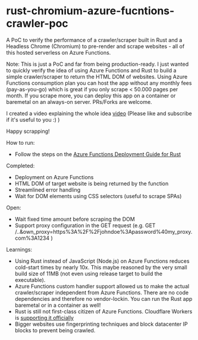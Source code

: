 # rust-chromium-azure-fucntions-crawler-poc
A PoC to verify the performance of a crawler/scraper built in Rust and a Headless Chrome (Chromium) to pre-render and scrape websites - all of this hosted serverless on Azure Functions. 

Note:
This is just a PoC and far from being production-ready. I just wanted to quickly verify the idea of using Azure Functions and Rust to build a simple crawler/scraper to return the HTML DOM of websites. Using Azure Functions consumption plan you can host the app without any monthly fees (pay-as-you-go) which is great if you only scrape < 50.000 pages per month. If you scrape more, you can deploy this app on a container or baremetal on an always-on server. PRs/Forks are welcome.

I created a video explaining the whole idea [video](https://www.youtube.com/watch?v=f6t7XnS3Rbs) (Please like and subscribe if it's useful to you :) )

Happy scrapping!

How to run:
- Follow the steps on the [Azure Functions Deployment Guide for Rust](https://docs.microsoft.com/en-us/azure/azure-functions/create-first-function-vs-code-other?tabs=rust%2Cmacos)

Completed:
- Deployment on Azure Functions 
- HTML DOM of target website is being returned by the function
- Streamlined error handling
- Wait for DOM elements using CSS selectors (useful to scrape SPAs)

Open:
- Wait fixed time amount before scraping the DOM
- Support proxy configuration in the GET request (e.g. GET /..&own_proxy=https%3A%2F%2Fjohndoe%3Apassword%40my_proxy.com%3A1234 )

Learnings:
- Using Rust instead of JavaScript (Node.js) on Azure Functions reduces cold-start times by nearly 10x. This maybe reasoned by the very small build size of  11MB (not even using release target to build the executable).
- Azure Functions custom handler support allowed us to make the actual crawler/scraper independent from Azure Functions. There are no code dependencies and therefore no vendor-lockin. You can run the Rust app baremetal or in a container as well!
- Rust is still not first-class citizen of Azure Functions. Cloudflare Workers is [supporting it officially](https://blog.cloudflare.com/workers-rust-sdk/) 
- Bigger websites use fingerprinting techniques and block datacenter IP blocks to prevent being crawled.
